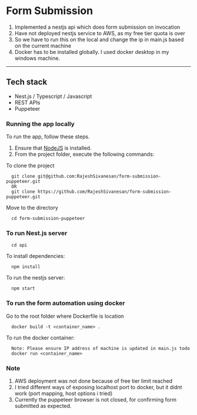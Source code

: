 # Form Submission
1. Implemented a nestjs api which does form submission on invocation
2. Have not deployed nestjs service to AWS, as my free tier quota is over
3. So we have to run this on the local and change the ip in main.js based on the current machine
4. Docker has to be installed globally. I used docker desktop in my windows machine.

<hr />

## Tech stack
 - Nest.js / Typescript / Javascript
 - REST APIs
 - Puppeteer

### Running the app locally

To run the app, follow these steps.

1. Ensure that [NodeJS](http://nodejs.org/) is installed.
2. From the project folder, execute the following commands:

To clone the project
```shell
  git clone git@github.com:RajeshSivanesan/form-submission-puppeteer.git  
  OR
  git clone https://github.com/RajeshSivanesan/form-submission-puppeteer.git
```

Move to the directory
```shell
  cd form-submission-puppeteer
```

### To run Nest.js server
```shell
  cd api
```

To install dependencies:
```shell
  npm install
```

To run the nestjs server:
```shell
  npm start
```

### To run the form automation using docker
Go to the root folder where Dockerfile is location
```shell
  docker build -t <container_name> .
```

To run the docker container:
```shell
  Note: Please ensure IP address of machine is updated in main.js todo
  docker run <container_name>
```

### Note
1) AWS deployment was not done because of free tier limit reached
2) I tried different ways of exposing localhost port to docker, but it didnt work (port mapping, host options i tried)
3) Currently the puppeteer browser is not closed, for confirming form submitted
as expected.